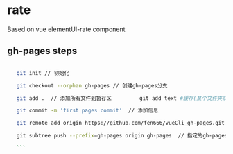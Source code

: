 # rate
Based on vue elementUI-rate component

## gh-pages steps

 ``` bash

    git init // 初始化

    git checkout --orphan gh-pages // 创建gh-pages分支

    git add .  // 添加所有文件到暂存区         git add text #缓存(某个文件夹或具体文件名）

    git commit -m 'first pages commit'  // 添加信息

    git remote add origin https://github.com/fen666/vueCli_gh-pages.git  // 添加仓库

    git subtree push --prefix=gh-pages origin gh-pages  // 指定的gh-pages文件部署到gh-pages分支上

    ```
